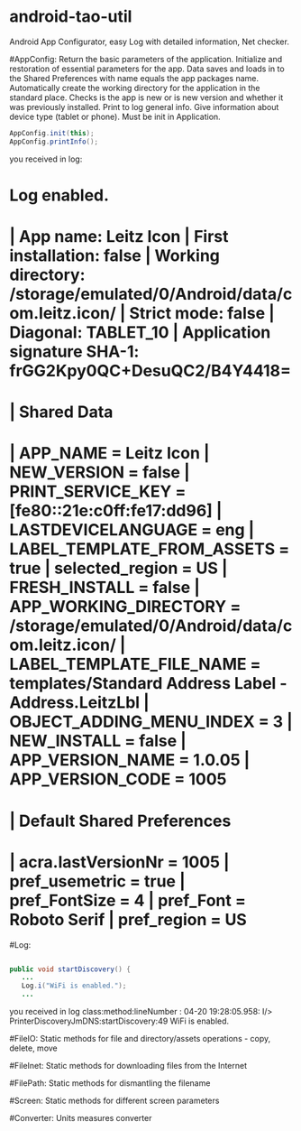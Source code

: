 android-tao-util
================

Android App Configurator, easy Log with detailed information, Net checker.

#AppConfig:
Return the basic parameters of the application. Initialize and restoration of essential parameters for the app. Data saves and loads in to the Shared Preferences with name equals the app packages name. Automatically create the working directory for the application in the standard place. Checks is the app is new or is new version and whether it was previously installed. Print to log general info. Give information about device type (tablet or phone). Must be init in Application.

```java
AppConfig.init(this);
AppConfig.printInfo();
```

you received in log:

Log enabled.
================================================================================
| App name:                    Leitz Icon
| First installation:          false
| Working directory:           /storage/emulated/0/Android/data/com.leitz.icon/
| Strict mode:                 false
| Diagonal:                    TABLET_10
| Application signature SHA-1: frGG2Kpy0QC+DesuQC2/B4Y4418=
================================================================================
|                                  Shared Data
================================================================================
| APP_NAME                   = Leitz Icon
| NEW_VERSION                = false
| PRINT_SERVICE_KEY          = [fe80::21e:c0ff:fe17:dd96]
| LASTDEVICELANGUAGE         = eng
| LABEL_TEMPLATE_FROM_ASSETS = true
| selected_region            = US
| FRESH_INSTALL              = false
| APP_WORKING_DIRECTORY      = /storage/emulated/0/Android/data/com.leitz.icon/
| LABEL_TEMPLATE_FILE_NAME   = templates/Standard Address Label - Address.LeitzLbl
| OBJECT_ADDING_MENU_INDEX   = 3
| NEW_INSTALL                = false
| APP_VERSION_NAME           = 1.0.05
| APP_VERSION_CODE           = 1005
================================================================================
|                          Default Shared Preferences
================================================================================
| acra.lastVersionNr         = 1005
| pref_usemetric             = true
| pref_FontSize              = 4
| pref_Font                  = Roboto Serif
| pref_region                = US
================================================================================

#Log:

```java

public void startDiscovery() {
   ...
   Log.i("WiFi is enabled.");
   ...
```

you received in log class:method:lineNumber :
04-20 19:28:05.958: I/> PrinterDiscoveryJmDNS:startDiscovery:49         WiFi is enabled.

#FileIO:
Static methods for file and directory/assets operations - copy, delete, move

#FileInet:
Static methods for downloading files from the Internet

#FilePath:
Static methods for dismantling the filename

#Screen:
Static methods for different screen parameters

#Converter:
Units measures converter

